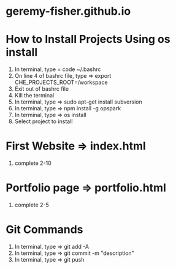 # geremy-fisher.github.io

# How to Install Projects Using os install
1) In terminal, type = code ~/.bashrc
2) On line 4 of bashrc file, type => export CHE_PROJECTS_ROOT=/workspace
3) Exit out of bashrc file
4) Kill the terminal
5) In terminal, type => sudo apt-get install subversion
6) In terminal, type => npm install -g opspark
7) In terminal, type => os install
8) Select project to install

# First Website => index.html
1) complete 2-10

# Portfolio page => portfolio.html
1) complete 2-5

# Git Commands
1) In terminal, type => git add -A
2) In terminal, type => git commit -m "description"
3) In terminal, type => git push
